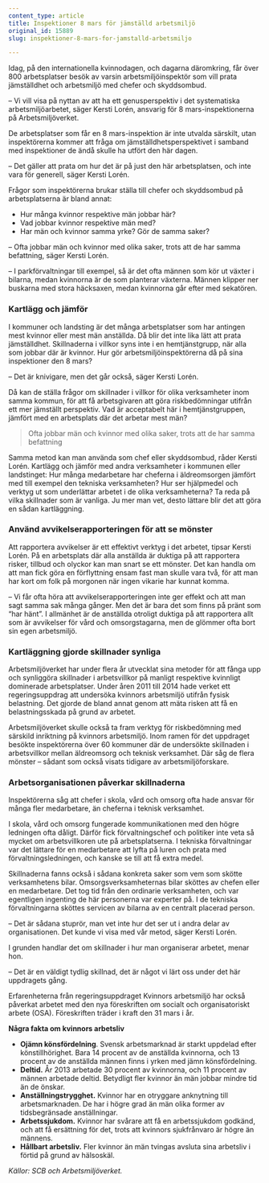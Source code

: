 ```yaml
---
content_type: article
title: Inspektioner 8 mars för jämställd arbetsmiljö
original_id: 15889
slug: inspektioner-8-mars-for-jamstalld-arbetsmiljo

---
```


Idag, på den internationella kvinnodagen, och dagarna däromkring, får över 800 arbetsplatser besök av varsin arbetsmiljöinspektör som vill prata jämställdhet och arbetsmiljö med chefer och skyddsombud.

– Vi vill visa på nyttan av att ha ett genusperspektiv i det systematiska arbetsmiljöarbetet, säger Kersti Lorén, ansvarig för 8 mars-inspektionerna på Arbetsmiljöverket.

De arbetsplatser som får en 8 mars-inspektion är inte utvalda särskilt, utan inspektörerna kommer att fråga om jämställdhetsperspektivet i samband med inspektioner de ändå skulle ha utfört den här dagen.

– Det gäller att prata om hur det är på just den här arbetsplatsen, och inte vara för generell, säger Kersti Lorén.

Frågor som inspektörerna brukar ställa till chefer och skyddsombud på arbetsplatserna är bland annat:

*   Hur många kvinnor respektive män jobbar här?
*   Vad jobbar kvinnor respektive män med?
*   Har män och kvinnor samma yrke? Gör de samma saker?

– Ofta jobbar män och kvinnor med olika saker, trots att de har samma befattning, säger Kersti Lorén.

– I parkförvaltningar till exempel, så är det ofta männen som kör ut växter i bilarna, medan kvinnorna är de som planterar växterna. Männen klipper ner buskarna med stora häcksaxen, medan kvinnorna går efter med sekatören.

### Kartlägg och jämför

I kommuner och landsting är det många arbetsplatser som har antingen mest kvinnor eller mest män anställda. Då blir det inte lika lätt att prata jämställdhet. Skillnaderna i villkor syns inte i en hemtjänstgrupp, när alla som jobbar där är kvinnor. Hur gör arbetsmiljöinspektörerna då på sina inspektioner den 8 mars?

– Det är knivigare, men det går också, säger Kersti Lorén.

Då kan de ställa frågor om skillnader i villkor för olika verksamheter inom samma kommun, för att få arbetsgivaren att göra riskbedömningar utifrån ett mer jämställt perspektiv. Vad är acceptabelt här i hemtjänstgruppen, jämfört med en arbetsplats där det arbetar mest män?

> Ofta jobbar män och kvinnor med olika saker, trots att de har samma befattning

Samma metod kan man använda som chef eller skyddsombud, råder Kersti Lorén. Kartlägg och jämför med andra verksamheter i kommunen eller landstinget: Hur många medarbetare har cheferna i äldreomsorgen jämfört med till exempel den tekniska verksamheten? Hur ser hjälpmedel och verktyg ut som underlättar arbetet i de olika verksamheterna? Ta reda på vilka skillnader som är vanliga. Ju mer man vet, desto lättare blir det att göra en sådan kartläggning.

### Använd avvikelserapporteringen för att se mönster

Att rapportera avvikelser är ett effektivt verktyg i det arbetet, tipsar Kersti Lorén. På en arbetsplats där alla anställda är duktiga på att rapportera risker, tillbud och olyckor kan man snart se ett mönster. Det kan handla om att man fick göra en förflyttning ensam fast man skulle vara två, för att man har kort om folk på morgonen när ingen vikarie har kunnat komma.

– Vi får ofta höra att avvikelserapporteringen inte ger effekt och att man sagt samma sak många gånger. Men det är bara det som finns på pränt som “har hänt”. I allmänhet är de anställda otroligt duktiga på att rapportera allt som är avvikelser för vård och omsorgstagarna, men de glömmer ofta bort sin egen arbetsmiljö.

### Kartläggning gjorde skillnader synliga

Arbetsmiljöverket har under flera år utvecklat sina metoder för att fånga upp och synliggöra skillnader i arbetsvillkor på manligt respektive kvinnligt dominerade arbetsplatser. Under åren 2011 till 2014 hade verket ett regeringsuppdrag att undersöka kvinnors arbetsmiljö utifrån fysisk belastning. Det gjorde de bland annat genom att mäta risken att få en belastningsskada på grund av arbetet.

Arbetsmiljöverket skulle också ta fram verktyg för riskbedömning med särskild inriktning på kvinnors arbetsmiljö. Inom ramen för det uppdraget besökte inspektörerna över 60 kommuner där de undersökte skillnaden i arbetsvillkor mellan äldreomsorg och teknisk verksamhet. Där såg de flera mönster – sådant som också visats tidigare av arbetsmiljöforskare.

### Arbetsorganisationen påverkar skillnaderna

Inspektörerna såg att chefer i skola, vård och omsorg ofta hade ansvar för många fler medarbetare, än cheferna i teknisk verksamhet.

I skola, vård och omsorg fungerade kommunikationen med den högre ledningen ofta dåligt. Därför fick förvaltningschef och politiker inte veta så mycket om arbetsvillkoren ute på arbetsplatserna. I tekniska förvaltningar var det lättare för en medarbetare att lyfta på luren och prata med förvaltningsledningen, och kanske se till att få extra medel.

Skillnaderna fanns också i sådana konkreta saker som vem som skötte verksamhetens bilar. Omsorgsverksamheternas bilar sköttes av chefen eller en medarbetare. Det tog tid från den ordinarie verksamheten, och var egentligen ingenting de här personerna var experter på. I de tekniska förvaltningarna sköttes servicen av bilarna av en centralt placerad person.

– Det är sådana stuprör, man vet inte hur det ser ut i andra delar av organisationen. Det kunde vi visa med vår metod, säger Kersti Lorén.

I grunden handlar det om skillnader i hur man organiserar arbetet, menar hon.

– Det är en väldigt tydlig skillnad, det är något vi lärt oss under det här uppdragets gång.

Erfarenheterna från regeringsuppdraget Kvinnors arbetsmiljö har också påverkat arbetet med den nya föreskriften om socialt och organisatoriskt arbete (OSA). Föreskriften träder i kraft den 31 mars i år.

**Några fakta om kvinnors arbetsliv**

*   **Ojämn könsfördelning**. Svensk arbetsmarknad är starkt uppdelad efter könstillhörighet. Bara 14 procent av de anställda kvinnorna, och 13 procent av de anställda männen finns i yrken med jämn könsfördelning.
*   **Deltid.** År 2013 arbetade 30 procent av kvinnorna, och 11 procent av männen arbetade deltid. Betydligt fler kvinnor än män jobbar mindre tid än de önskar.
*   **Anställningstrygghet.** Kvinnor har en otryggare anknytning till arbetsmarknaden. De har i högre grad än män olika former av tidsbegränsade anställningar.
*   **Arbetssjukdom.** Kvinnor har svårare att få en arbetssjukdom godkänd, och att få ersättning för det, trots att kvinnors sjukfrånvaro är högre än männens.
*   **Hållbart arbetsliv.** Fler kvinnor än män tvingas avsluta sina arbetsliv i förtid på grund av hälsoskäl.

_Källor: SCB och Arbetsmiljöverket._

